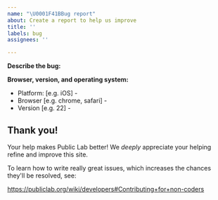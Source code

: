 ```yaml
---
name: "\U0001F41BBug report"
about: Create a report to help us improve
title: ''
labels: bug
assignees: ''

---
```


<!--
After this comment box, please fill in as much of the template below as you can. 

*Suggested prompts to describe the issue*:

> What happened vs. what did you expect to happen?

> Steps to reproduce the behavior (ex. 1. Go to..., 2. Click on... 3. Scroll down to... 4. See error)
> If possible, please provide code that demonstrates the problem
> If applicable, add screenshots
-->

<!-- Start below this comment. -->

**Describe the bug:**



**Browser, version, and operating system:**

 - Platform: [e.g. iOS] - 
 - Browser [e.g. chrome, safari] -
 - Version [e.g. 22] -

<!-- End. -->

## Thank you!

Your help makes Public Lab better! We *deeply* appreciate your helping refine and improve this site. 

To learn how to write really great issues, which increases the chances they'll be resolved, see:

https://publiclab.org/wiki/developers#Contributing+for+non-coders
